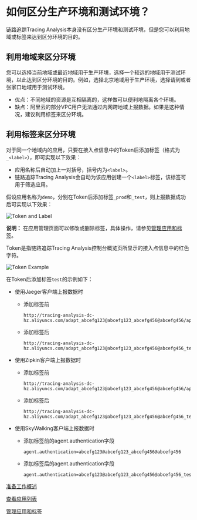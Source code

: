 # 如何区分生产环境和测试环境？

链路追踪Tracing Analysis本身没有区分生产环境和测试环境，但是您可以利用地域或标签来达到区分环境的目的。

## 利用地域来区分环境

您可以选择当前地域或最近地域用于生产环境，选择一个较远的地域用于测试环境，以此达到区分环境的目的。例如，选择北京地域用于生产环境，选择请到或者张家口地域用于测试环境。

-   优点：不同地域的资源是互相隔离的，这样做可以便利地隔离各个环境。
-   缺点：阿里云的部分VPC用户无法通过内网跨地域上报数据。如果是这种情况，建议利用标签来区分环境。

## 利用标签来区分环境

对于同一个地域内的应用，只要在接入点信息中的Token后添加标签（格式为`_<label>`），即可实现以下效果：

-   应用名称后自动加上一对括号，括号内为`<label>`。
-   链路追踪Tracing Analysis会自动为该应用创建一个`<label>`标签，该标签可用于筛选应用。

假设应用名称为`demo`，分别在Token后添加标签`_prod`和`_test`，则上报数据成功后可实现以下效果：

![Token and Label](https://static-aliyun-doc.oss-accelerate.aliyuncs.com/assets/img/zh-CN/3337057061/p53868.png)

**说明：** 在应用管理页面可以修改或删除标签，具体操作，请参见[管理应用和标签](/intl.zh-CN/控制台操作/应用管理/管理应用和标签.md)。

Token是指链路追踪Tracing Analysis控制台概览页所显示的接入点信息中的红色字符。

![Token Example](https://static-aliyun-doc.oss-accelerate.aliyuncs.com/assets/img/zh-CN/3337057061/p53870.png)

在Token后添加标签`test`的示例如下：

-   使用Jaeger客户端上报数据时

    -   添加标签前

        ```
        http://tracing-analysis-dc-hz.aliyuncs.com/adapt_abcefg123@abcefg123_abcefg456@abcefg456/api/traces
        ```

    -   添加标签后

        ```
        http://tracing-analysis-dc-hz.aliyuncs.com/adapt_abcefg123@abcefg123_abcefg456@abcefg456_test/api/traces
        ```

-   使用Zipkin客户端上报数据时

    -   添加标签前

        ```
        http://tracing-analysis-dc-hz.aliyuncs.com/adapt_abcefg123@abcefg123_abcefg456@abcefg456/api/v2/spans
        ```

    -   添加标签后

        ```
        http://tracing-analysis-dc-hz.aliyuncs.com/adapt_abcefg123@abcefg123_abcefg456@abcefg456_test/api/v2/spans
        ```

-   使用SkyWalking客户端上报数据时

    -   添加标签前的agent.authentication字段

        ```
        agent.authentication=abcefg123@abcefg123_abcefg456@abcefg456
        ```

    -   添加标签后的agent.authentication字段

        ```
        agent.authentication=abcefg123@abcefg123_abcefg456@abcefg456_test
        ```


[准备工作概述](/intl.zh-CN/准备工作/准备工作概述.md)

[查看应用列表](/intl.zh-CN/控制台操作/应用管理/查看应用列表.md)

[管理应用和标签](/intl.zh-CN/控制台操作/应用管理/管理应用和标签.md)

